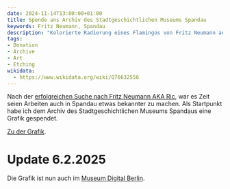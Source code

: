 ```yaml
---
date: 2024-11-14T13:00:00+01:00
title: Spende ans Archiv des Stadtgeschichtlichen Museums Spandau
keywords: Fritz Neumann, Spandau
description: "Kolorierte Radierung eines Flamingos von Fritz Neumann an das Archiv Spandau gespendet"
tags:
- Donation
- Archive
- Art
- Etching
wikidata:
  - https://www.wikidata.org/wiki/Q76632556
---
```


Nach der [erfolgreichen Suche nach Fritz Neumann AKA Ric](/post/ric-unknownartist/), war es Zeit seien Arbeiten auch in Spandau etwas bekannter zu machen. Als Startpunkt habe ich dem Archiv des Stadtgeschichtlichen Museums Spandaus eine Grafik gespendet.

<!--more-->

[Zu der Grafik](/collections/donations/spandau/).

# Update 6.2.2025

Die Grafik ist nun auch im [Museum Digital Berlin](https://berlin.museum-digital.de/object/223710).
